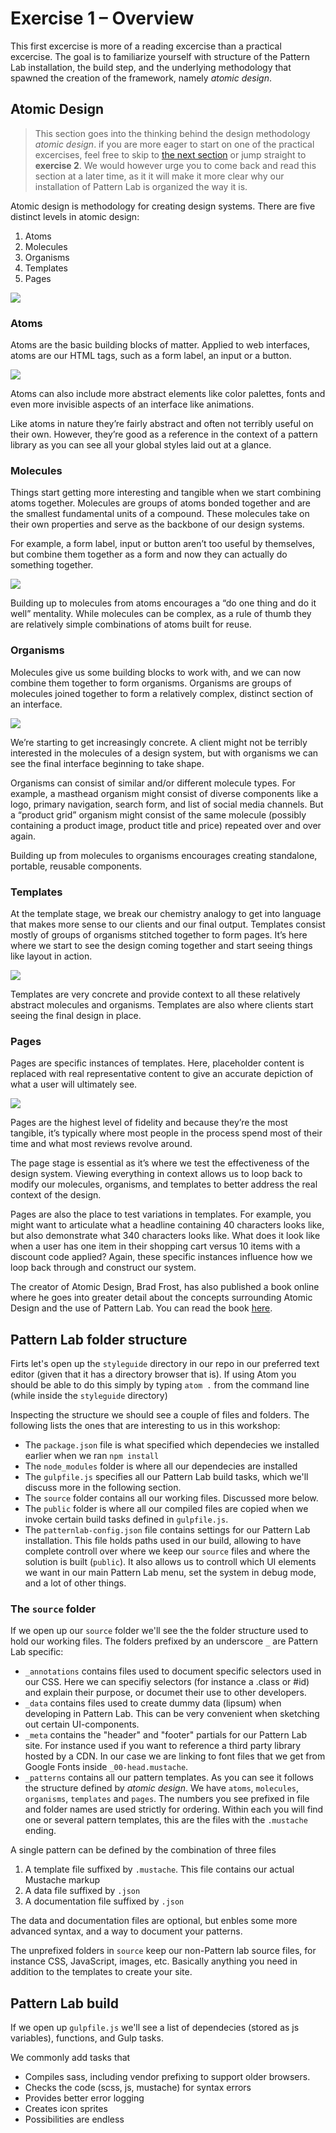 # Exercise 1 – Overview

This first excercise is more of a reading excercise than a practical excercise. The goal is to familiarize yourself with structure of the Pattern Lab installation, the build step, and the underlying methodology that spawned the creation of the framework, namely _atomic design_.

## Atomic Design

> This section goes into the thinking behind the design methodology _atomic design_. if you are more eager to start on one of the practical excercises, feel free to skip to [the next section](#pattern-lab-folder-structure) or jump straight to **exercise 2**. We would however urge you to come back and read this section at a later time, as it it will make it more clear why our installation of Pattern Lab is organized the way it is.

Atomic design is methodology for creating design systems. There are five distinct levels in atomic design:

1. Atoms
2. Molecules
3. Organisms
4. Templates
5. Pages

![](img/atomic.png)

### Atoms
Atoms are the basic building blocks of matter. Applied to web interfaces, atoms are our HTML tags, such as a form label, an input or a button.

![](img/atoms.jpg)

Atoms can also include more abstract elements like color palettes, fonts and even more invisible aspects of an interface like animations.

Like atoms in nature they’re fairly abstract and often not terribly useful on their own. However, they’re good as a reference in the context of a pattern library as you can see all your global styles laid out at a glance.

### Molecules

Things start getting more interesting and tangible when we start combining atoms together. Molecules are groups of atoms bonded together and are the smallest fundamental units of a compound. These molecules take on their own properties and serve as the backbone of our design systems.

For example, a form label, input or button aren’t too useful by themselves, but combine them together as a form and now they can actually do something together.

![](img/molecule.jpg)

Building up to molecules from atoms encourages a “do one thing and do it well” mentality. While molecules can be complex, as a rule of thumb they are relatively simple combinations of atoms built for reuse.

### Organisms
Molecules give us some building blocks to work with, and we can now combine them together to form organisms. Organisms are groups of molecules joined together to form a relatively complex, distinct section of an interface.

![](img/organism.jpg)

We’re starting to get increasingly concrete. A client might not be terribly interested in the molecules of a design system, but with organisms we can see the final interface beginning to take shape.

Organisms can consist of similar and/or different molecule types. For example, a masthead organism might consist of diverse components like a logo, primary navigation, search form, and list of social media channels. But a “product grid” organism might consist of the same molecule (possibly containing a product image, product title and price) repeated over and over again.

Building up from molecules to organisms encourages creating standalone, portable, reusable components.

### Templates
At the template stage, we break our chemistry analogy to get into language that makes more sense to our clients and our final output. Templates consist mostly of groups of organisms stitched together to form pages. It’s here where we start to see the design coming together and start seeing things like layout in action.

![](img/template.jpg)

Templates are very concrete and provide context to all these relatively abstract molecules and organisms. Templates are also where clients start seeing the final design in place.

### Pages
Pages are specific instances of templates. Here, placeholder content is replaced with real representative content to give an accurate depiction of what a user will ultimately see.

![](img/page.jpg)

Pages are the highest level of fidelity and because they’re the most tangible, it’s typically where most people in the process spend most of their time and what most reviews revolve around.

The page stage is essential as it’s where we test the effectiveness of the design system. Viewing everything in context allows us to loop back to modify our molecules, organisms, and templates to better address the real context of the design.

Pages are also the place to test variations in templates. For example, you might want to articulate what a headline containing 40 characters looks like, but also demonstrate what 340 characters looks like. What does it look like when a user has one item in their shopping cart versus 10 items with a discount code applied? Again, these specific instances influence how we loop back through and construct our system.

The creator of Atomic Design, Brad Frost, has also published a book online where he goes into greater detail about the concepts surrounding Atomic Design and the use of Pattern Lab. You can read the book [here](http://atomicdesign.bradfrost.com/table-of-contents/).

## Pattern Lab folder structure

Firts let's open up the `styleguide` directory in our repo in our preferred text editor (given that it has a directory browser that is). If using Atom you should be able to do this simply by typing `atom .` from the command line (while inside the `styleguide` directory)

Inspecting the structure we should see a couple of files and folders. The following lists the ones that are interesting to us in this workshop:

* The `package.json` file is what specified which dependecies we installed earlier when we ran `npm install`
* The `node_modules` folder is where all our dependecies are installed
* The `gulpfile.js` specifies all our Pattern Lab build tasks, which we'll discuss more in the following section.
* The `source` folder contains all our working files. Discussed more below.
* The `public` folder is where all our compiled files are copied when we invoke certain build tasks defined in `gulpfile.js`.
* The `patternlab-config.json` file contains settings for our Pattern Lab installation. This file holds paths used in our build, allowing to have complete controll over where we keep our `source` files and where the solution is built (`public`). It also allows us to controll which UI elements we want in our main Pattern Lab menu, set the system in debug mode, and a lot of other things.

### The `source` folder
If we open up our `source` folder we'll see the the folder structure used to hold our working files. The folders prefixed by an underscore `_` are Pattern Lab specific:

* `_annotations` contains files used to document specific selectors used in our CSS. Here we can specifiy selectors (for instance a .class or #id) and explain their purpose, or documet their use to other developers.
* `_data` contains files used to create dummy data (lipsum) when developing in Pattern Lab. This can be very convenient when sketching out certain UI-components.
* `_meta` contains the "header" and "footer" partials for our Pattern Lab site. For instance used if you want to reference a third party library hosted by a CDN. In our case we are linking to font files that we get from Google Fonts inside `_00-head.mustache`.
* `_patterns` contains all our pattern templates. As you can see it follows the structure defined by _atomic design_. We have `atoms`, `molecules`, `organisms`, `templates` and `pages`. The numbers you see prefixed in file and folder names are used strictly for ordering. Within each you will find one or several pattern templates, this are the files with the `.mustache` ending.

A single pattern can be defined by the combination of three files

1. A template file suffixed by `.mustache`. This file contains our actual Mustache markup
2. A data file suffixed by `.json`
3. A documentation file suffixed by `.json`

The data and documentation files are optional, but enbles some more advanced syntax, and a way to document your patterns.

The unprefixed folders in `source` keep our non-Pattern lab source files, for instance CSS, JavaScript, images, etc. Basically anything you need in addition to the templates to create your site.

## Pattern Lab build
If we open up `gulpfile.js` we'll see a list of dependecies (stored as js variables), functions, and Gulp tasks.

We commonly add tasks that
* Compiles sass, including vendor prefixing to support older browsers.
* Checks the code (scss, js, mustache) for syntax errors
* Provides better error logging
* Creates icon sprites
* Possibilities are endless
